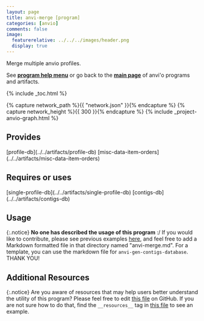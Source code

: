 ```yaml
---
layout: page
title: anvi-merge [program]
categories: [anvio]
comments: false
image:
  featurerelative: ../../../images/header.png
  display: true
---
```


Merge multiple anvio profiles.

See **[program help menu](../../../vignette#anvi-merge)** or go back to the **[main page](../../)** of anvi'o programs and artifacts.


{% include _toc.html %}
<div id="svg" class="subnetwork"></div>
{% capture network_path %}{{ "network.json" }}{% endcapture %}
{% capture network_height %}{{ 300 }}{% endcapture %}
{% include _project-anvio-graph.html %}


## Provides

<p style="text-align: left" markdown="1"><span class="artifact-p">[profile-db](../../artifacts/profile-db)</span> <span class="artifact-p">[misc-data-item-orders](../../artifacts/misc-data-item-orders)</span></p>

## Requires or uses

<p style="text-align: left" markdown="1"><span class="artifact-r">[single-profile-db](../../artifacts/single-profile-db)</span> <span class="artifact-r">[contigs-db](../../artifacts/contigs-db)</span></p>

## Usage


{:.notice}
**No one has described the usage of this program** :/ If you would like to contribute, please see previous examples [here](https://github.com/merenlab/anvio/tree/master/anvio/docs/programs), and feel free to add a Markdown formatted file in that directory named "anvi-merge.md". For a template, you can use the markdown file for `anvi-gen-contigs-database`. THANK YOU!


## Additional Resources



{:.notice}
Are you aware of resources that may help users better understand the utility of this program? Please feel free to edit [this file](https://github.com/merenlab/anvio/tree/master/bin/anvi-merge) on GitHub. If you are not sure how to do that, find the `__resources__` tag in [this file](https://github.com/merenlab/anvio/blob/master/bin/anvi-interactive) to see an example.
